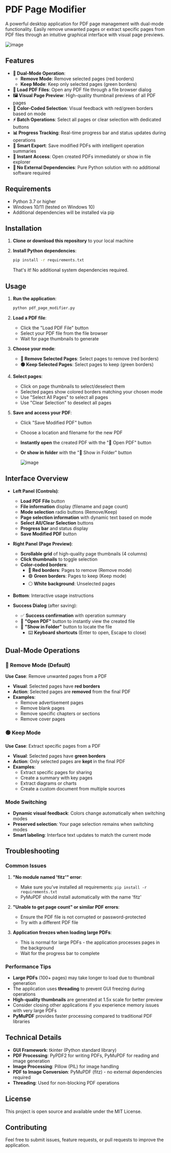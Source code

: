 # PDF Page Modifier

A powerful desktop application for PDF page management with dual-mode functionality. Easily remove unwanted pages or extract specific pages from PDF files through an intuitive graphical interface with visual page previews.

![image](https://github.com/user-attachments/assets/df2a1e22-1800-41bc-beee-854a930a5a50)

## Features

- **🎯 Dual-Mode Operation**: 
  - **Remove Mode**: Remove selected pages (red borders)
  - **Keep Mode**: Keep only selected pages (green borders)
- **📄 Load PDF Files**: Open any PDF file through a file browser dialog
- **🖼️ Visual Page Preview**: High-quality thumbnail previews of all PDF pages
- **🎨 Color-Coded Selection**: Visual feedback with red/green borders based on mode
- **⚡ Batch Operations**: Select all pages or clear selection with dedicated buttons
- **📊 Progress Tracking**: Real-time progress bar and status updates during operations
- **💾 Smart Export**: Save modified PDFs with intelligent operation summaries
- **🚀 Instant Access**: Open created PDFs immediately or show in file explorer
- **🔧 No External Dependencies**: Pure Python solution with no additional software required

## Requirements

- Python 3.7 or higher
- Windows 10/11 (tested on Windows 10)
- Additional dependencies will be installed via pip

## Installation

1. **Clone or download this repository** to your local machine

2. **Install Python dependencies**:
   ```bash
   pip install -r requirements.txt
   ```

   That's it! No additional system dependencies required.

## Usage

1. **Run the application**:
   ```bash
   python pdf_page_modifier.py
   ```

2. **Load a PDF file**:
   - Click the "Load PDF File" button
   - Select your PDF file from the file browser
   - Wait for page thumbnails to generate

3. **Choose your mode**:
   - **🔴 Remove Selected Pages**: Select pages to remove (red borders)
   - **🟢 Keep Selected Pages**: Select pages to keep (green borders)

4. **Select pages**:
   - Click on page thumbnails to select/deselect them
   - Selected pages show colored borders matching your chosen mode
   - Use "Select All Pages" to select all pages
   - Use "Clear Selection" to deselect all pages

5. **Save and access your PDF**:
   - Click "Save Modified PDF" button
   - Choose a location and filename for the new PDF
   - **Instantly open** the created PDF with the "📂 Open PDF" button
   - **Or show in folder** with the "📁 Show in Folder" button
  
     ![image](https://github.com/user-attachments/assets/dd8ac35a-2d1f-48b3-a29c-bb33b94cf3b9)


## Interface Overview

- **Left Panel (Controls)**:
  - **Load PDF File** button
  - **File information** display (filename and page count)
  - **Mode selection** radio buttons (Remove/Keep)
  - **Page selection information** with dynamic text based on mode
  - **Select All/Clear Selection** buttons
  - **Progress bar** and status display
  - **Save Modified PDF** button

- **Right Panel (Page Preview)**:
  - **Scrollable grid** of high-quality page thumbnails (4 columns)
  - **Click thumbnails** to toggle selection
  - **Color-coded borders**:
    - 🔴 **Red borders**: Pages to remove (Remove mode)
    - 🟢 **Green borders**: Pages to keep (Keep mode)
    - ⚪ **White background**: Unselected pages

- **Bottom**: Interactive usage instructions

- **Success Dialog** (after saving):
  - ✅ **Success confirmation** with operation summary
  - 📂 **"Open PDF"** button to instantly view the created file
  - 📁 **"Show in Folder"** button to locate the file
     - ⌨️ **Keyboard shortcuts** (Enter to open, Escape to close)

## Dual-Mode Operations

### 🔴 Remove Mode (Default)
**Use Case**: Remove unwanted pages from a PDF
- **Visual**: Selected pages have **red borders**
- **Action**: Selected pages are **removed** from the final PDF
- **Examples**:
  - Remove advertisement pages
  - Remove blank pages
  - Remove specific chapters or sections
  - Remove cover pages

### 🟢 Keep Mode
**Use Case**: Extract specific pages from a PDF
- **Visual**: Selected pages have **green borders**
- **Action**: Only selected pages are **kept** in the final PDF
- **Examples**:
  - Extract specific pages for sharing
  - Create a summary with key pages
  - Extract diagrams or charts
  - Create a custom document from multiple sources

### Mode Switching
- **Dynamic visual feedback**: Colors change automatically when switching modes
- **Preserved selection**: Your page selection remains when switching modes
- **Smart labeling**: Interface text updates to match the current mode

## Troubleshooting

### Common Issues

1. **"No module named 'fitz'" error**:
   - Make sure you've installed all requirements: `pip install -r requirements.txt`
   - PyMuPDF should install automatically with the name 'fitz'

2. **"Unable to get page count" or similar PDF errors**:
   - Ensure the PDF file is not corrupted or password-protected
   - Try with a different PDF file

3. **Application freezes when loading large PDFs**:
   - This is normal for large PDFs - the application processes pages in the background
   - Wait for the progress bar to complete

### Performance Tips

- **Large PDFs** (100+ pages) may take longer to load due to thumbnail generation
- The application uses **threading** to prevent GUI freezing during operations
- **High-quality thumbnails** are generated at 1.5x scale for better preview
- Consider closing other applications if you experience memory issues with very large PDFs
- **PyMuPDF** provides faster processing compared to traditional PDF libraries

## Technical Details

- **GUI Framework**: tkinter (Python standard library)
- **PDF Processing**: PyPDF2 for writing PDFs, PyMuPDF for reading and image generation
- **Image Processing**: Pillow (PIL) for image handling
- **PDF to Image Conversion**: PyMuPDF (fitz) - no external dependencies required
- **Threading**: Used for non-blocking PDF operations

## License

This project is open source and available under the MIT License.

## Contributing

Feel free to submit issues, feature requests, or pull requests to improve the application. 
